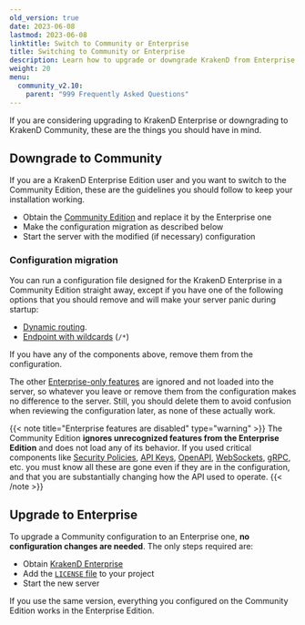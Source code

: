 ```yaml
---
old_version: true
date: 2023-06-08
lastmod: 2023-06-08
linktitle: Switch to Community or Enterprise
title: Switching to Community or Enterprise
description: Learn how to upgrade or downgrade KrakenD from Enterprise Edition (EE) to Community Edition (CE) to keep your existing installation working correctly.
weight: 20
menu:
  community_v2.10:
    parent: "999 Frequently Asked Questions"
---
```


If you are considering upgrading to KrakenD Enterprise or downgrading to KrakenD Community, these are the things you should have in mind.

## Downgrade to Community
If you are a KrakenD Enterprise Edition user and you want to switch to the Community Edition, these are the guidelines you should follow to keep your installation working.

- Obtain the [Community Edition](/download/) and replace it by the Enterprise one
- Make the configuration migration as described below
- Start the server with the modified (if necessary) configuration

### Configuration migration
You can run a configuration file designed for the KrakenD Enterprise in a Community Edition straight away, except if you have one of the following options that you should remove and will make your server panic during startup:

- [Dynamic routing](/docs/enterprise/endpoints/dynamic-routing/).
- [Endpoint with wildcards](/docs/enterprise/endpoints/wildcard/) (`/*`)

If you have any of the components above, remove them from the configuration.

The other [Enterprise-only features](/features/) are ignored and not loaded into the server, so whatever you leave or remove them from the configuration makes no difference to the server. Still, you should delete them to avoid confusion when reviewing the configuration later, as none of these actually work.

{{< note title="Enterprise features are disabled" type="warning" >}}
The Community Edition **ignores unrecognized features from the Enterprise Edition** and does not load any of its behavior. If you used critical components like [Security Policies](/docs/enterprise/security-policies/), [API Keys](/docs/enterprise/authentication/api-keys/), [OpenAPI](/docs/enterprise/endpoints/openapi), [WebSockets](/docs/enterprise/websockets/), [gRPC](/docs/enterprise/backends/grpc/#how-grpc-works), etc. you must know all these are gone even if they are in the configuration, and that you are substantially changing how the API used to operate.
{{< /note >}}

## Upgrade to Enterprise
To upgrade a Community configuration to an Enterprise one, **no configuration changes are needed**. The only steps required are:

- Obtain [KrakenD Enterprise](/docs/enterprise/overview/installing/)
- Add the [`LICENSE` file](/docs/enterprise/overview/license-file/) to your project
- Start the new server

If you use the same version, everything you configured on the Community Edition works in the Enterprise Edition.